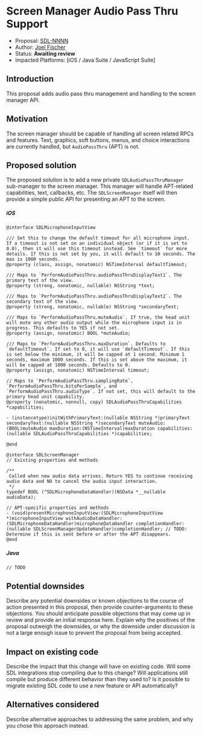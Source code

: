 # Screen Manager Audio Pass Thru Support

* Proposal: [SDL-NNNN](NNNN-screen-manager-audio-pass-thru.md)
* Author: [Joel Fischer](https://github.com/joeljfischer)
* Status: **Awaiting review**
* Impacted Platforms: [iOS / Java Suite / JavaScript Suite]

## Introduction
This proposal adds audio pass thru management and handling to the screen manager API.

## Motivation
The screen manager should be capable of handling all screen related RPCs and features. Text, graphics, soft buttons, menus, and choice interactions are currently handled, but `AudioPassThru` (APT) is not.

## Proposed solution
The proposed solution is to add a new private `SDLAudioPassThruManager` sub-manager to the screen manager. This manager will handle APT-related capabilities, text, callbacks, etc. The `SDLScreenManager` itself will then provide a simple public API for presenting an APT to the screen.

##### iOS
```objc
@interface SDLMicrophoneInputView

/// Set this to change the default timeout for all microphone input. If a timeout is not set on an individual object (or if it is set to 0.0), then it will use this timeout instead. See `timeout` for more details. If this is not set by you, it will default to 10 seconds. The max is 1000 seconds.
@property (class, assign, nonatomic) NSTimeInterval defaultTimeout;

/// Maps to `PerformAudioPassThru.audioPassThruDisplayText1`. The primary text of the view.
@property (strong, nonatomic, nullable) NSString *text;

/// Maps to `PerformAudioPassThru.audioPassThruDisplayText2`. The secondary text of the view.
@property (strong, nonatomic, nullable) NSString *secondaryText;

/// Maps to `PerformAudioPassThru.muteAudio`. If true, the head unit will mute any other audio output while the microphone input is in progress. This defaults to YES if not set.
@property (assign, nonatomic) BOOL *muteAudio;

/// Maps to `PerformAudioPassThru.maxDuration`. Defaults to `defaultTimeout`. If set to 0, it will use `defaultTimeout`. If this is set below the minimum, it will be capped at 1 second. Minimum 1 seconds, maximum 1000 seconds. If this is set above the maximum, it will be capped at 1000 seconds. Defaults to 0.
@property (assign, nonatomic) NSTimeInterval timeout;

// Maps to `PerformAudioPassThru.samplingRate`, `PerformAudioPassThru.bitsPerSample`, and `PerformAudioPassThru.audioType`. If not set, this will default to the primary head unit capability.
@property (nonatomic, nonnull, copy) SDLAudioPassThruCapabilities *capabilities;

- (instancetype)initWithPrimaryText:(nullable NSString *)primaryText secondaryText:(nullable NSString *)secondaryText muteAudio:(BOOL)muteAudio maxDuration:(NSTimeInterval)maxDuration capabilities:(nullable SDLAudioPassThruCapabilities *)capabilities;

@end

@interface SDLScreenManager
// Existing properties and methods

/**
 Called when new audio data arrives. Return YES to continue receiving audio data and NO to cancel the audio input interaction.
 */
typedef BOOL (^SDLMicrophoneDataHandler)(NSData *__nullable audioData);

// APT-specific properties and methods
- (void)presentMicrophoneInputView:(SDLMicrophoneInputView *)microphoneInputView withAudioDataHandler:(SDLMicrophoneDataHandler)microphoneDataHandler completionHandler:(nullable SDLScreenManagerUpdateHandler)completionHandler; // TODO: Determine if this is sent before or after the APT disappears.
@end
```

##### Java
`// TODO`

## Potential downsides

Describe any potential downsides or known objections to the course of action presented in this proposal, then provide counter-arguments to these objections. You should anticipate possible objections that may come up in review and provide an initial response here. Explain why the positives of the proposal outweigh the downsides, or why the downside under discussion is not a large enough issue to prevent the proposal from being accepted.

## Impact on existing code

Describe the impact that this change will have on existing code. Will some SDL integrations stop compiling due to this change? Will applications still compile but produce different behavior than they used to? Is it possible to migrate existing SDL code to use a new feature or API automatically?

## Alternatives considered

Describe alternative approaches to addressing the same problem, and why you chose this approach instead.